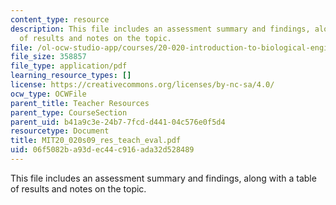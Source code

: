 ```yaml
---
content_type: resource
description: This file includes an assessment summary and findings, along with a table
  of results and notes on the topic.
file: /ol-ocw-studio-app/courses/20-020-introduction-to-biological-engineering-design-spring-2009/06f5082ba93dec44c916ada32d528489_MIT20_020s09_res_teach_eval.pdf
file_size: 358857
file_type: application/pdf
learning_resource_types: []
license: https://creativecommons.org/licenses/by-nc-sa/4.0/
ocw_type: OCWFile
parent_title: Teacher Resources
parent_type: CourseSection
parent_uid: b41a9c3e-24b7-7fcd-d441-04c576e0f5d4
resourcetype: Document
title: MIT20_020s09_res_teach_eval.pdf
uid: 06f5082b-a93d-ec44-c916-ada32d528489
---
```

This file includes an assessment summary and findings, along with a table of results and notes on the topic.
